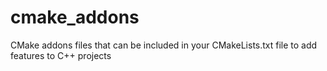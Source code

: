 # cmake_addons
CMake addons files that can be included in your CMakeLists.txt file to add features to C++ projects
